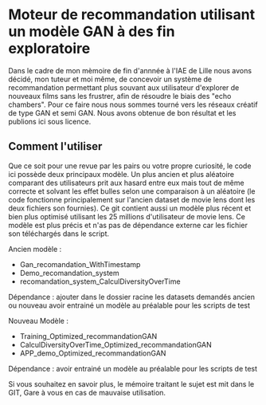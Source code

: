 # Moteur de recommandation utilisant un modèle GAN à des fin exploratoire

Dans le cadre de mon mèmoire de fin d'annnée à l'IAE de Lille nous avons décidé, mon tuteur et moi même, de concevoir un système de recommandation permettant plus souvant aux utilisateur d'explorer de nouveaux films sans les frustrer, afin de résoudre le biais des "echo chambers". Pour ce faire nous nous sommes tourné vers les réseaux créatif de type GAN et semi GAN. Nous avons obtenue de bon résultat et les publions ici sous licence.


## Comment l'utiliser

Que ce soit pour une revue par les pairs ou votre propre curiosité, le code ici possède deux principaux modèle. Un plus ancien et plus aléatoire comparant des utilisateurs prit aux hasard entre eux mais tout de même correcte et solvant les effet bulles selon une comparaison à un aléatoire (le code fonctionne principalement sur l'ancien dataset de movie lens dont les deux fichiers son fournies). Ce git contient aussi un modèle plus récent et bien plus optimisé utilisant les 25 millions d'utilisateur de movie lens. Ce modèle est plus précis et n'as pas de dépendance externe car les fichier son téléchargés dans le script. 

Ancien modèle :
  - Gan_recomandation_WithTimestamp
  - Demo_recomandation_system
  - recomandation_system_CalculDiversityOverTime
  
  Dépendance :
   ajouter dans le dossier racine les datasets demandés ancien ou nouveau
   avoir entrainé un modèle au préalable pour les scripts de test

Nouveau Modèle :
  - Training_Optimized_recommandationGAN
  - CalculDiversityOverTime_Optimized_recommandationGAN
  - APP_demo_Optimized_recommandationGAN
  
  Dépendance :
    avoir entrainé un modèle au préalable pour les scripts de test

Si vous souhaitez en savoir plus, le mémoire traitant le sujet est mit dans le GIT, Gare à vous en cas de mauvaise utilisation.
